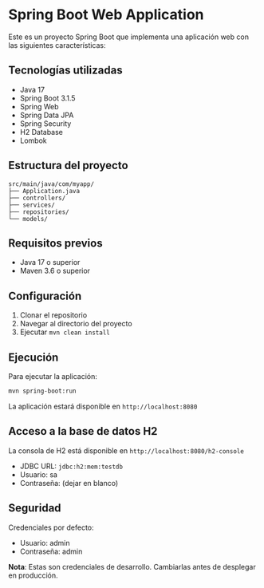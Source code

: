 # Spring Boot Web Application

Este es un proyecto Spring Boot que implementa una aplicación web con las siguientes características:

## Tecnologías utilizadas

- Java 17
- Spring Boot 3.1.5
- Spring Web
- Spring Data JPA
- Spring Security
- H2 Database
- Lombok

## Estructura del proyecto

```
src/main/java/com/myapp/
├── Application.java
├── controllers/
├── services/
├── repositories/
└── models/
```

## Requisitos previos

- Java 17 o superior
- Maven 3.6 o superior

## Configuración

1. Clonar el repositorio
2. Navegar al directorio del proyecto
3. Ejecutar `mvn clean install`

## Ejecución

Para ejecutar la aplicación:

```bash
mvn spring-boot:run
```

La aplicación estará disponible en `http://localhost:8080`

## Acceso a la base de datos H2

La consola de H2 está disponible en `http://localhost:8080/h2-console`
- JDBC URL: `jdbc:h2:mem:testdb`
- Usuario: sa
- Contraseña: (dejar en blanco)

## Seguridad

Credenciales por defecto:
- Usuario: admin
- Contraseña: admin

**Nota**: Estas son credenciales de desarrollo. Cambiarlas antes de desplegar en producción.